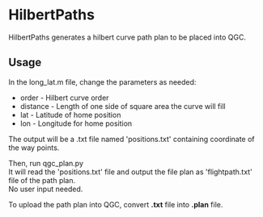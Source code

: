 # HilbertPaths

HilbertPaths generates a hilbert curve path plan to be placed into QGC.


## Usage

In the long_lat.m file, change the parameters as needed:
* order - Hilbert curve order
* distance - Length of one side of square area the curve will fill
* lat - Latitude of home position
* lon - Longitude for home position

The output will be a .txt file named 'positions.txt' containing coordinate of the way points. 

Then, run qgc_plan.py  
It will read the 'positions.txt' file and output the file plan as 'flightpath.txt' file of the path plan.   
No user input needed.

To upload the path plan into QGC, convert **.txt** file into **.plan** file. 
